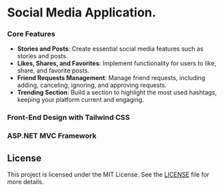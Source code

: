 # Social Media Application.

### Core Features
- **Stories and Posts**: Create essential social media features such as stories and posts.
- **Likes, Shares, and Favorites**: Implement functionality for users to like, share, and favorite posts.
- **Friend Requests Management**: Manage friend requests, including adding, canceling, ignoring, and approving requests.
- **Trending Section**: Build a section to highlight the most used hashtags, keeping your platform current and engaging.

### Front-End Design with Tailwind CSS

### ASP.NET MVC Framework


## License
This project is licensed under the MIT License. See the [LICENSE](LICENSE) file for more details.

